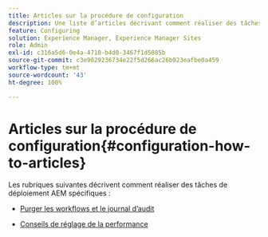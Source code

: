 ```yaml
---
title: Articles sur la procédure de configuration
description: Une liste d’articles décrivant comment réaliser des tâches de déploiement spécifiques dans AEM.
feature: Configuring
solution: Experience Manager, Experience Manager Sites
role: Admin
exl-id: c316a5d6-0e4a-4710-b4d0-3467f1d5085b
source-git-commit: c3e9029236734e22f5d266ac26b923eafbe0a459
workflow-type: tm+mt
source-wordcount: '43'
ht-degree: 100%

---
```


# Articles sur la procédure de configuration{#configuration-how-to-articles}

Les rubriques suivantes décrivent comment réaliser des tâches de déploiement AEM spécifiques :

<!--
* [How to Use the Log Viewer](https://helpx.adobe.com/experience-manager/kb/logsviewer.html)
-->

* [Purger les workflows et le journal d’audit](https://experienceleague.adobe.com/fr/docs/experience-cloud-kcs/kbarticles/ka-24590)

* [Conseils de réglage de la performance](/help/sites-deploying/configuring-performance.md)

<!--
* [How to Remove Features From the Welcome Screen](/help/sites-developing/customizing-the-welcome-console.md)

* [How to Turn Off the Location Tracker Feature](https://helpx.adobe.com/experience-manager/kb/turn-off-geolocation.html)
-->
